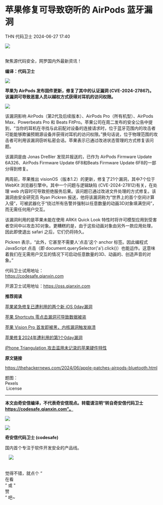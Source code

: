 #  苹果修复可导致窃听的 AirPods 蓝牙漏洞   
THN  代码卫士   2024-06-27 17:40  
  
![](https://mmbiz.qpic.cn/mmbiz_gif/Az5ZsrEic9ot90z9etZLlU7OTaPOdibteeibJMMmbwc29aJlDOmUicibIRoLdcuEQjtHQ2qjVtZBt0M5eVbYoQzlHiaw/640?wx_fmt=gif "")  
  
   
聚焦源代码安全，网罗国内外最新资讯！  
  
**编译：代码卫士**  
  
![](https://mmbiz.qpic.cn/mmbiz_gif/oBANLWYScMSb6T5fbYxqW618g18YcsvIA1UFAf6g7hYCRadgLyTXkwr1N5XSnWMcUA7Wgueiafhq8tsu498S8lw/640?wx_fmt=gif&from=appmsg "")  
  
**苹果为 AirPods 发布固件更新，修复了其中的认证漏洞 (CVE-2024-27867)。该漏洞可导致恶意人员以越权方式获得对耳机的访问权限。**  
  
![](https://mmbiz.qpic.cn/mmbiz_gif/oBANLWYScMSb6T5fbYxqW618g18YcsvIwIbmbD1icQ4MFGxEDTQzqcPDDd5vmwsEu6xQqs8VaeW6VVcSp0DuIhQ/640?wx_fmt=gif&from=appmsg "")  
  
  
该漏洞影响 AirPods（第2代及后续版本）、AirPods Pro（所有机型）、AirPods Max、Powerbeats Pro 和 Beats FitPro。苹果公司在周二发布的安全公告中提到，“当你的耳机在寻找与此前配对设备的连接请求时，位于蓝牙范围内的攻击者可能能够欺骗预期源设备并获得对耳机的访问权限。”换句话说，位于物理范围的攻击者可利用该漏洞窃听私密会话。苹果表示已通过改进状态管理的方式修复该问题。  
  
该漏洞是由 Jonas Dreßler 发现并报送的，已作为 AirPods Firmware Update 6A326、AirPods Firmware Update 6F8和Beats Firmware Update 6F8的一部分得到修复。  
  
两周前，苹果推出 visionOS（版本1.2）的更新，修复了21个漏洞，其中7个位于 WebKit 浏览器引擎中。其中一个问题与逻辑缺陷 (CVE-2024-27812)有关，在处理 web 内容时可导致拒绝服务后果。该问题已通过改进文件处理的方式修复。该漏洞由安全研究员 Ryan Pickren 报送，他将该漏洞称为“世界上的首个空间计算入侵”，可被武器化于“绕过所有告警并强制以任意数量的动画3D对象填满空间”，而无需任何用户交互。  
  
该漏洞利用的是苹果未能在使用 ARKit Quick Look 特性时将许可模型应用到受害者空间中以攻击3D对象。更糟糕的是，由于这些动画对象由另外一款应用处理，因此即使退出 safari 之后，它们仍将持久。  
  
Pickren 表示，“此外，它甚至不需要人‘点击’这个 anchor 标签。因此编程式 JavaScript 点击（即 document.querySelector('a').click()）也能运作。这意味着我们在无需用户交互的情况下可启动任意数量的3D、动画的、创造声音的对象。”  
  
  
  
代码卫士试用地址：  
https://codesafe.qianxin.com  
  
开源卫士试用地址：https://oss.qianxin.com  
  
  
  
  
  
  
  
  
  
  
**推荐阅读**  
  
[苹果紧急修复已遭利用的两个新 iOS 0day漏洞](http://mp.weixin.qq.com/s?__biz=MzI2NTg4OTc5Nw==&mid=2247519003&idx=1&sn=87b2f80deede9f2cb8e1092e9732820f&chksm=ea94ba71dde333675f4150799bb36ccc5360912e77c0af8aef77e7426b9b0c244aabb76833e4&scene=21#wechat_redirect)  
  
  
[苹果 Shortcuts 零点击漏洞可导致数据被盗](http://mp.weixin.qq.com/s?__biz=MzI2NTg4OTc5Nw==&mid=2247518905&idx=2&sn=89ec572b50147fe28714126b1d8bcb55&chksm=ea94bbd3dde332c507d0bd517efb3a88849ef91c65ed3b863479408bd332068071f546a9914c&scene=21#wechat_redirect)  
  
  
[苹果 Vision Pro 首发即被黑，内核漏洞触发崩溃](http://mp.weixin.qq.com/s?__biz=MzI2NTg4OTc5Nw==&mid=2247518831&idx=1&sn=91fdd7a64e5019377ad958272beed267&chksm=ea94bb05dde3321343a784cc3b05ff1f50bca0fe764b046fc5e40d5ebb5195c774c40f83503d&scene=21#wechat_redirect)  
  
  
[苹果修复2024年遭利用的第1个0day漏洞](http://mp.weixin.qq.com/s?__biz=MzI2NTg4OTc5Nw==&mid=2247518729&idx=1&sn=022dec20b1d19ed71466fd78c5c9b7c1&chksm=ea94bb63dde33275e80731ce7aa70dbb77566e3599abe9f927ae24a32dc66aff5a1acd09f3d5&scene=21#wechat_redirect)  
  
  
[iPhone Triangulation 攻击滥用未记录的苹果硬件特性](http://mp.weixin.qq.com/s?__biz=MzI2NTg4OTc5Nw==&mid=2247518533&idx=2&sn=39036eac661bc92b03daf7ee26b0ef41&chksm=ea94b82fdde33139e787792ebd270d191c64a469be7031d95b49732b3eea99b09d0de8a2a661&scene=21#wechat_redirect)  
  
  
  
  
  
**原文链接**  
  
  
https://thehackernews.com/2024/06/apple-patches-airpods-bluetooth.html  
  
  
题图：  
Pexels  
 License  
  
****  
**本文由奇安信编译，不代表奇安信观点。转载请注明“转自奇安信代码卫士 https://codesafe.qianxin.com”。**  
  
  
  
  
![](https://mmbiz.qpic.cn/mmbiz_jpg/oBANLWYScMSf7nNLWrJL6dkJp7RB8Kl4zxU9ibnQjuvo4VoZ5ic9Q91K3WshWzqEybcroVEOQpgYfx1uYgwJhlFQ/640?wx_fmt=jpeg "")  
  
![](https://mmbiz.qpic.cn/mmbiz_jpg/oBANLWYScMSN5sfviaCuvYQccJZlrr64sRlvcbdWjDic9mPQ8mBBFDCKP6VibiaNE1kDVuoIOiaIVRoTjSsSftGC8gw/640?wx_fmt=jpeg "")  
  
**奇安信代码卫士 (codesafe)**  
  
国内首个专注于软件开发安全的产品线。  
  
   ![](https://mmbiz.qpic.cn/mmbiz_gif/oBANLWYScMQ5iciaeKS21icDIWSVd0M9zEhicFK0rbCJOrgpc09iaH6nvqvsIdckDfxH2K4tu9CvPJgSf7XhGHJwVyQ/640?wx_fmt=gif "")  
  
   
觉得不错，就点个 “  
在看  
” 或 "  
赞  
” 吧~  
  
